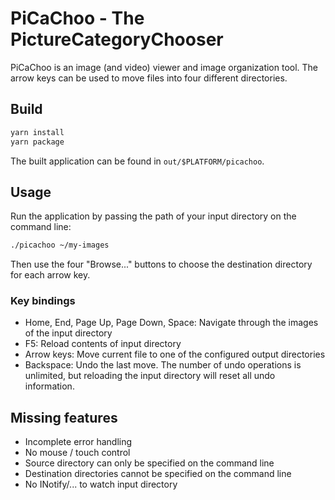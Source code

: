 # PiCaChoo - The PictureCategoryChooser

PiCaChoo is an image (and video) viewer and image organization tool. The arrow
keys can be used to move files into four different directories.


## Build

```sh
yarn install
yarn package
```

The built application can be found in `out/$PLATFORM/picachoo`.


## Usage

Run the application by passing the path of your input directory on the command
line:

```sh
./picachoo ~/my-images
```

Then use the four "Browse..." buttons to choose the destination directory for
each arrow key.

### Key bindings

- Home, End, Page Up, Page Down, Space: Navigate through the images of the input
  directory
- F5: Reload contents of input directory
- Arrow keys: Move current file to one of the configured output directories
- Backspace: Undo the last move. The number of undo operations is unlimited, but
  reloading the input directory will reset all undo information.


## Missing features

- Incomplete error handling
- No mouse / touch control
- Source directory can only be specified on the command line
- Destination directories cannot be specified on the command line
- No INotify/... to watch input directory
